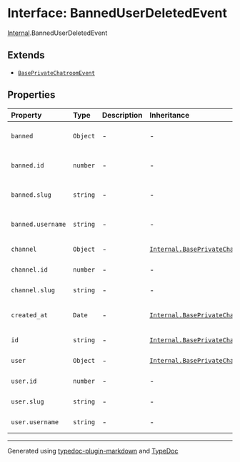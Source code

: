 # Interface: BannedUserDeletedEvent

[Internal](../index.md).BannedUserDeletedEvent

## Extends

- [`BasePrivateChatroomEvent`](BasePrivateChatroomEvent.md)

## Properties

| Property | Type | Description | Inheritance | Source |
| :------ | :------ | :------ | :------ | :------ |
| `banned` | `Object` | - | - | [ws/private-chatroom/dto/banned-user-deleted.event.ts:4](https://github.com/zSoulweaver/kient/blob/cb3a38e/src/ws/private-chatroom/dto/banned-user-deleted.event.ts#L4) |
| `banned.id` | `number` | - | - | [ws/private-chatroom/dto/banned-user-deleted.event.ts:5](https://github.com/zSoulweaver/kient/blob/cb3a38e/src/ws/private-chatroom/dto/banned-user-deleted.event.ts#L5) |
| `banned.slug` | `string` | - | - | [ws/private-chatroom/dto/banned-user-deleted.event.ts:6](https://github.com/zSoulweaver/kient/blob/cb3a38e/src/ws/private-chatroom/dto/banned-user-deleted.event.ts#L6) |
| `banned.username` | `string` | - | - | [ws/private-chatroom/dto/banned-user-deleted.event.ts:7](https://github.com/zSoulweaver/kient/blob/cb3a38e/src/ws/private-chatroom/dto/banned-user-deleted.event.ts#L7) |
| `channel` | `Object` | - | [`Internal.BasePrivateChatroomEvent.channel`](BasePrivateChatroomEvent.md) | [ws/private-chatroom/base.event.ts:3](https://github.com/zSoulweaver/kient/blob/cb3a38e/src/ws/private-chatroom/base.event.ts#L3) |
| `channel.id` | `number` | - | - | [ws/private-chatroom/base.event.ts:4](https://github.com/zSoulweaver/kient/blob/cb3a38e/src/ws/private-chatroom/base.event.ts#L4) |
| `channel.slug` | `string` | - | - | [ws/private-chatroom/base.event.ts:5](https://github.com/zSoulweaver/kient/blob/cb3a38e/src/ws/private-chatroom/base.event.ts#L5) |
| `created_at` | `Date` | - | [`Internal.BasePrivateChatroomEvent.created_at`](BasePrivateChatroomEvent.md) | [ws/private-chatroom/dto/banned-user-deleted.event.ts:9](https://github.com/zSoulweaver/kient/blob/cb3a38e/src/ws/private-chatroom/dto/banned-user-deleted.event.ts#L9) |
| `id` | `string` | - | [`Internal.BasePrivateChatroomEvent.id`](BasePrivateChatroomEvent.md) | [ws/private-chatroom/base.event.ts:2](https://github.com/zSoulweaver/kient/blob/cb3a38e/src/ws/private-chatroom/base.event.ts#L2) |
| `user` | `Object` | - | [`Internal.BasePrivateChatroomEvent.user`](BasePrivateChatroomEvent.md) | [ws/private-chatroom/base.event.ts:7](https://github.com/zSoulweaver/kient/blob/cb3a38e/src/ws/private-chatroom/base.event.ts#L7) |
| `user.id` | `number` | - | - | [ws/private-chatroom/base.event.ts:8](https://github.com/zSoulweaver/kient/blob/cb3a38e/src/ws/private-chatroom/base.event.ts#L8) |
| `user.slug` | `string` | - | - | [ws/private-chatroom/base.event.ts:9](https://github.com/zSoulweaver/kient/blob/cb3a38e/src/ws/private-chatroom/base.event.ts#L9) |
| `user.username` | `string` | - | - | [ws/private-chatroom/base.event.ts:10](https://github.com/zSoulweaver/kient/blob/cb3a38e/src/ws/private-chatroom/base.event.ts#L10) |

***

Generated using [typedoc-plugin-markdown](https://www.npmjs.com/package/typedoc-plugin-markdown) and [TypeDoc](https://typedoc.org/)

